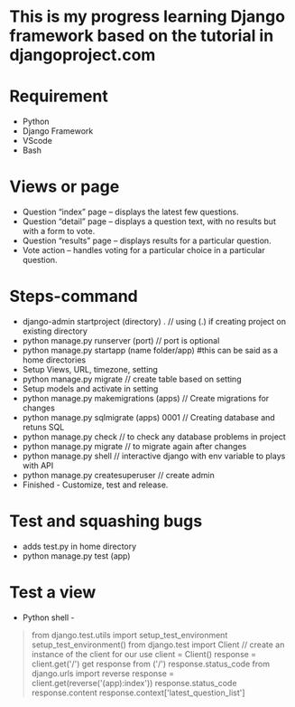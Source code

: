 # This is my progress learning Django framework based on the tutorial in djangoproject.com

# Requirement
- Python
- Django Framework
- VScode
- Bash

# Views or page
- Question “index” page – displays the latest few questions.
- Question “detail” page – displays a question text, with no results but with a form to vote.
- Question “results” page – displays results for a particular question.
- Vote action – handles voting for a particular choice in a particular question.

# Steps-command
- django-admin startproject (directory) . // using (.) if creating project on existing directory
- python manage.py runserver (port) // port is optional
- python manage.py startapp (name folder/app) #this can be said as a home directories
- Setup Views, URL, timezone, setting
- python manage.py migrate // create table based on setting
- Setup models and activate in setting
- python manage.py makemigrations (apps) // Create migrations for changes
- python manage.py sqlmigrate (apps) 0001 // Creating database and retuns SQL
- python manage.py check // to check any database problems in project
- python manage.py migrate // to migrate again after changes
- python manage.py shell // interactive django with env variable to plays with API
- python manage.py createsuperuser // create admin
- Finished - Customize, test and release.

# Test and squashing bugs
- adds test.py in home directory
- python manage.py test (app)

# Test a view
- Python shell -
> from django.test.utils import
 setup_test_environment
 setup_test_environment()
 from django.test import Client // create an instance of the client for our use
 client = Client()
 response = client.get('/') get response from ('/')
 response.status_code
 from django.urls import reverse
 response = client.get(reverse('(app):index'))
 response.status_code
 response.content
> response.context['latest_question_list']
